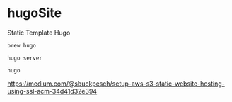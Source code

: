 # hugoSite
Static Template Hugo

`brew hugo`

`hugo server`

`hugo`

https://medium.com/@sbuckpesch/setup-aws-s3-static-website-hosting-using-ssl-acm-34d41d32e394
